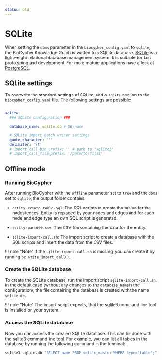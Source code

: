 ```yaml
---
status: old
---
```


# SQLite

When setting the `dbms` parameter in the `biocypher_config.yaml` to `sqlite`,
the BioCypher Knowledge Graph is written to a SQLite database.
[SQLite](https://www.sqlite.org/) is a lightweight relational database
management system. It is suitable for fast prototyping and development.
For more mature applications have a look at [PostgreSQL](postgresql-output.md).

<!--

## Install SQLite

TODO

-->

## SQLite settings

To overwrite the standard settings of SQLite, add a `sqlite` section to the
`biocypher_config.yaml` file. The following settings are possible:

```yaml title="biocypher_config.yaml"

sqlite:
  ### SQLite configuration ###

  database_name: sqlite.db # DB name

  # SQLite import batch writer settings
  quote_character: '"'
  delimiter: '\t'
  # import_call_bin_prefix: '' # path to "sqlite3"
  # import_call_file_prefix: '/path/to/files'
```

## Offline mode

### Running BioCypher

After running BioCypher with the `offline` parameter set to `true` and the
`dbms` set to `sqlite`, the output folder contains:

- `entity-create_table.sql`: The SQL scripts to create the tables for the
nodes/edges. Entity is replaced by your nodes and edges and for each node and
edge type an own SQL script is generated.

- `entity-part000.csv`: The CSV file containing the data for the entity.

- `sqlite-import-call.sh`: The import script to create a database with the SQL
scripts and insert the data from the CSV files.

!!! note "Note"
    If the `sqlite-import-call.sh` is missing, you can create it by running `bc.write_import_call()`.


### Create the SQLite database

To create the SQLite database, run the import script `sqlite-import-call.sh`.
In the default case (without any changes to the ``database_name``in the
configuration), the file containing the database is created with the name `sqlite.db`.

!!! note "Note"
    The import script expects, that the sqlite3 command line tool is installed on your system.


### Access the SQLite database

Now you can access the created SQLite database.
This can be done with the sqlite3 command line tool.
For example, you can list all tables in the database by running the following command in the terminal:

```bash
sqlite3 sqlite.db "SELECT name FROM sqlite_master WHERE type='table';"
```
